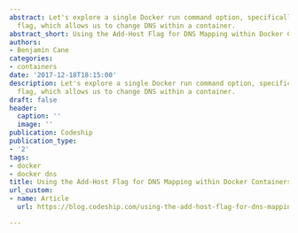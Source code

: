 ```yaml
---
abstract: Let's explore a single Docker run command option, specifically, the add-host
  flag, which allows us to change DNS within a container.
abstract_short: Using the Add-Host Flag for DNS Mapping within Docker Containers
authors:
- Benjamin Cane
categories:
- containers
date: '2017-12-18T18:15:00'
description: Let's explore a single Docker run command option, specifically, the add-host
  flag, which allows us to change DNS within a container.
draft: false
header:
  caption: ''
  image: ''
publication: Codeship
publication_type:
- '2'
tags:
- docker
- docker dns
title: Using the Add-Host Flag for DNS Mapping within Docker Containers
url_custom:
- name: Article
  url: https://blog.codeship.com/using-the-add-host-flag-for-dns-mapping-within-docker-containers/

---
```


